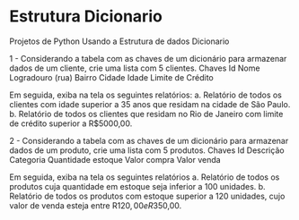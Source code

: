 # Estrutura Dicionario
Projetos de Python
Usando a Estrutura de dados Dicionario

1 -	Considerando a tabela com as chaves de um dicionário para armazenar dados de um cliente, crie uma lista com 5 clientes.
Chaves
Id
Nome
Logradouro (rua)
Bairro
Cidade
Idade
Limite de Crédito

Em seguida, exiba na tela os seguintes relatórios:
a.	Relatório de todos os clientes com idade superior a 35 anos que residam na cidade de São Paulo.
b.	Relatório de todos os clientes que residam no Rio de Janeiro com limite de crédito superior a R$5000,00.


2 -	Considerando a tabela com as chaves de um dicionário para armazenar dados de um produto, crie uma lista com 5 produtos.
Chaves
Id
Descrição
Categoria
Quantidade estoque
Valor compra
Valor venda

Em seguida, exiba na tela os seguintes relatórios
a.	Relatório de todos os produtos cuja quantidade em estoque seja inferior a 100 unidades.
b.	Relatório de todos os produtos com estoque superior a 120 unidades, cujo valor de venda esteja entre R$120,00 e R$350,00.


